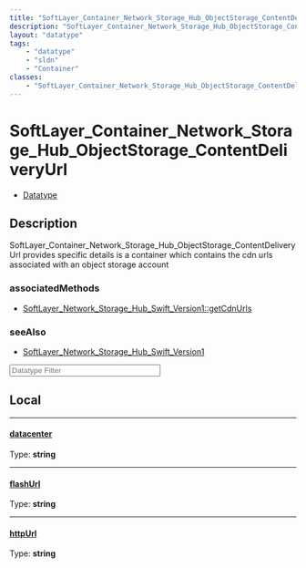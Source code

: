 ```yaml
---
title: "SoftLayer_Container_Network_Storage_Hub_ObjectStorage_ContentDeliveryUrl"
description: "SoftLayer_Container_Network_Storage_Hub_ObjectStorage_ContentDeliveryUrl provides specific details is a container which... "
layout: "datatype"
tags:
    - "datatype"
    - "sldn"
    - "Container"
classes:
    - "SoftLayer_Container_Network_Storage_Hub_ObjectStorage_ContentDeliveryUrl"
---
```


# SoftLayer_Container_Network_Storage_Hub_ObjectStorage_ContentDeliveryUrl
<div id='service-datatype'>
    <ul id='sldn-reference-tabs'>
        <li id='datatype'> <a href='/reference/datatypes/SoftLayer_Container_Network_Storage_Hub_ObjectStorage_ContentDeliveryUrl' >Datatype</a></li>
    </ul>
</div>

## Description 


SoftLayer_Container_Network_Storage_Hub_ObjectStorage_ContentDeliveryUrl provides specific details is a container which contains the cdn urls associated with an object storage account 


### associatedMethods

*  [SoftLayer_Network_Storage_Hub_Swift_Version1::getCdnUrls](/reference/services/SoftLayer_Network_Storage_Hub_Swift_Version1/getCdnUrls )



### seeAlso

* [SoftLayer_Network_Storage_Hub_Swift_Version1](/reference/datatypes/SoftLayer_Network_Storage_Hub_Swift_Version1 )




<!-- Filer BEGIN -->
<div class="view-filters">
        <div class="clearfix">
            <div class="search-input-box">
                <input placeholder="Datatype Filter" onkeyup="titleSearch(inputId='prop-input', divId='properties', elementClass='prop-row')" 
                    type="text" id="prop-input" value="" size="30" maxlength="128" class="form-text">
            </div>
        </div>
</div>
<!-- Filer END -->

<div id="properties" class="content">
<div id="localProperties" class="prop-content" >

## Local
<div class="prop-row">

-----
[datacenter]: #datacenter
#### [datacenter]
  
<span class="type-label">Type: </span>**string**  



</div>
<div class="prop-row">

-----
[flashUrl]: #flashurl
#### [flashUrl]
  
<span class="type-label">Type: </span>**string**  



</div>
<div class="prop-row">

-----
[httpUrl]: #httpurl
#### [httpUrl]
  
<span class="type-label">Type: </span>**string**  



</div>
</div>
<!-- LOCAL PROPERTY END -->

</div>


